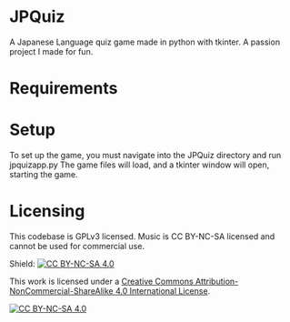 # JPQuiz
A Japanese Language quiz game made in python with tkinter. A passion project I made for fun.

# Requirements

# Setup
To set up the game, you must navigate into the JPQuiz directory and run jpquizapp.py
The game files will load, and a tkinter window will open, starting the game.


# Licensing
This codebase is GPLv3 licensed.
Music is CC BY-NC-SA licensed and cannot be used for commercial use.


Shield: [![CC BY-NC-SA 4.0][cc-by-nc-sa-shield]][cc-by-nc-sa]

This work is licensed under a
[Creative Commons Attribution-NonCommercial-ShareAlike 4.0 International License][cc-by-nc-sa].

[![CC BY-NC-SA 4.0][cc-by-nc-sa-image]][cc-by-nc-sa]

[cc-by-nc-sa]: http://creativecommons.org/licenses/by-nc-sa/4.0/
[cc-by-nc-sa-image]: https://licensebuttons.net/l/by-nc-sa/4.0/88x31.png
[cc-by-nc-sa-shield]: https://img.shields.io/badge/License-CC%20BY--NC--SA%204.0-lightgrey.svg
